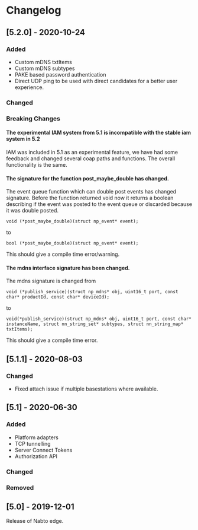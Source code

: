 # Changelog

## [5.2.0] - 2020-10-24

### Added

 - Custom mDNS txtItems
 - Custom mDNS subtypes
 - PAKE based password authentication
 - Direct UDP ping to be used with direct candidates for a better user experience.

### Changed

### Breaking Changes

#### The experimental IAM system from 5.1 is incompatible with the stable iam system in 5.2

IAM was included in 5.1 as an experimental feature, we have had some feedback and changed several coap paths and functions. The overall functionality is the same.

#### The signature for the function post_maybe_double has changed.

The event queue function which can double post events has changed signature.
Before the function returned void now it returns a boolean describing if the event was posted to the event queue or discarded because it was double posted.

```
void (*post_maybe_double)(struct np_event* event);
```

to

```
bool (*post_maybe_double)(struct np_event* event);
```

This should give a compile time error/warning.

#### The mdns interface signature has been changed.

The mdns signature is changed from

```
void (*publish_service)(struct np_mdns* obj, uint16_t port, const char* productId, const char* deviceId);
```

to

```
void(*publish_service)(struct np_mdns* obj, uint16_t port, const char* instanceName, struct nn_string_set* subtypes, struct nn_string_map* txtItems);
```

This should give a compile time error.

## [5.1.1] - 2020-08-03

### Changed
 - Fixed attach issue if multiple basestations where available.

## [5.1] - 2020-06-30

### Added

 - Platform adapters
 - TCP tunnelling
 - Server Connect Tokens
 - Authorization API

### Changed

### Removed

## [5.0] - 2019-12-01

Release of Nabto edge.
